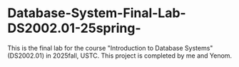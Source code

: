 # Database-System-Final-Lab-DS2002.01-25spring-
This is the final lab for the course "Introduction to Database Systems"(DS2002.01) in 2025fall, USTC. 
This project is completed by me and Yenom.
